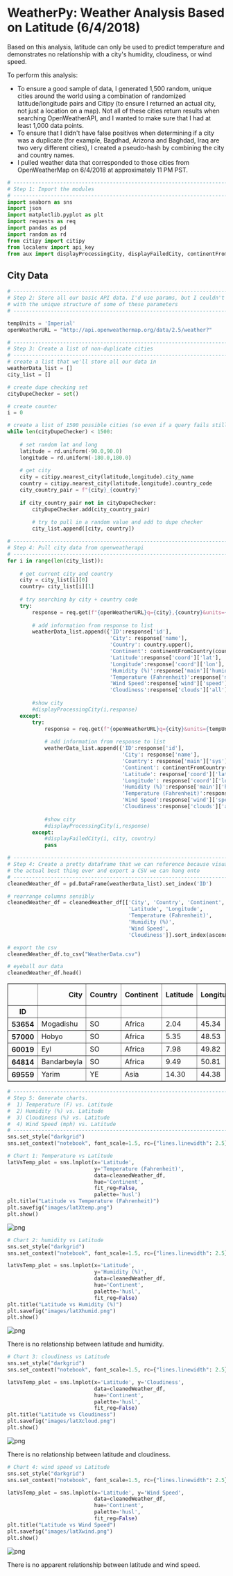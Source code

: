
# WeatherPy: Weather Analysis Based on Latitude (6/4/2018)

Based on this analysis, latitude can only be used to predict temperature and demonstrates no relationship with a city's humidity, cloudiness, or wind speed.

To perform this analysis:
- To ensure a good sample of data, I generated 1,500 random, unique cities around the world using a combination of randomized latitude/longitude pairs and Citipy (to ensure I returned an actual city, not just a location on a map). Not all of these cities return results when searching OpenWeatherAPI, and I wanted to make sure that I had at least 1,000 data points.
- To ensure that I didn't have false positives when determining if a city was a duplicate (for example, Bagdhad, Arizona and Baghdad, Iraq are two very different cities), I created a pseudo-hash by combining the city and country names.
- I pulled weather data that corresponded to those cities from OpenWeatherMap on 6/4/2018 at approximately 11 PM PST.


```python
# -----------------------------------------------------------------------------------
# Step 1: Import the modules 
# -----------------------------------------------------------------------------------
import seaborn as sns
import json
import matplotlib.pyplot as plt
import requests as req
import pandas as pd
import random as rd
from citipy import citipy
from localenv import api_key
from aux import displayProcessingCity, displayFailedCity, continentFromCountry
```

## City Data


```python
# -----------------------------------------------------------------------------------
# Step 2: Store all our basic API data. I'd use params, but I couldn't get it to work
# with the unique structure of some of these parameters
# -----------------------------------------------------------------------------------

tempUnits = 'Imperial'
openWeatherURL = "http://api.openweathermap.org/data/2.5/weather?"
```


```python
# -----------------------------------------------------------------------------------
# Step 3: Create a list of non-duplicate cities
# -----------------------------------------------------------------------------------
# create a list that we'll store all our data in
weatherData_list = []
city_list = []

# create dupe checking set
cityDupeChecker = set()

# create counter
i = 0

# create a list of 1500 possible cities (so even if a query fails still have good sample)
while len(cityDupeChecker) < 1500:
    
    # set random lat and long
    latitude = rd.uniform(-90.0,90.0)
    longitude = rd.uniform(-180.0,180.0)
    
    # get city
    city = citipy.nearest_city(latitude,longitude).city_name
    country = citipy.nearest_city(latitude,longitude).country_code
    city_country_pair = f"{city}_{country}"
    
    if city_country_pair not in cityDupeChecker:
        cityDupeChecker.add(city_country_pair)
        
        # try to pull in a random value and add to dupe checker
        city_list.append([city, country])
```


```python
# -----------------------------------------------------------------------------------
# Step 4: Pull city data from openweatherapi
# -----------------------------------------------------------------------------------
for i in range(len(city_list)):
    
    # get current city and country
    city = city_list[i][0]
    country= city_list[i][1]
        
    # try searching by city + country code
    try:
        response = req.get(f"{openWeatherURL}q={city},{country}&units={tempUnits}&APPID={api_key}").json()
        
        # add information from response to list
        weatherData_list.append({'ID':response['id'],
                                 'City': response['name'],
                                 'Country': country.upper(),
                                 'Continent': continentFromCountry(country.upper()),
                                 'Latitude':response['coord']['lat'],
                                 'Longitude':response['coord']['lon'],
                                 'Humidity (%)':response['main']['humidity'],
                                 'Temperature (Fahrenheit)':response['main']['temp'],
                                 'Wind Speed':response['wind']['speed'],
                                 'Cloudiness':response['clouds']['all'] })
        
        #show city
        #displayProcessingCity(i,response)
    except:    
        try:
            response = req.get(f"{openWeatherURL}q={city}&units={tempUnits}&APPID={api_key}").json()
            
            # add information from response to list
            weatherData_list.append({'ID':response['id'],
                                     'City': response['name'],
                                     'Country': response['main']['sys']['country'].upper(),
                                     'Continent': continentFromCountry(response['main']['sys']['country'].upper()),
                                     'Latitude': response['coord']['lat'],
                                     'Longitude': response['coord']['lon'],
                                     'Humidity (%)':response['main']['humidity'],
                                     'Temperature (Fahrenheit)':response['main']['temp'],
                                     'Wind Speed':response['wind']['speed'],
                                     'Cloudiness':response['clouds']['all']})
                                    
            #show city
            #displayProcessingCity(i,response)
        except:
            #displayFailedCity(i, city, country)
            pass
```


```python
# -----------------------------------------------------------------------------------
# Step 4: Create a pretty dataframe that we can reference because visual aids are
# the actual best thing ever and export a CSV we can hang onto
# -----------------------------------------------------------------------------------
cleanedWeather_df = pd.DataFrame(weatherData_list).set_index('ID')

# rearrange columns sensibly
cleanedWeather_df = cleanedWeather_df[['City', 'Country', 'Continent',
                                       'Latitude', 'Longitude',
                                       'Temperature (Fahrenheit)', 
                                       'Humidity (%)', 
                                       'Wind Speed',
                                       'Cloudiness']].sort_index(ascending=True)

# export the csv
cleanedWeather_df.to_csv("WeatherData.csv")

# eyeball our data
cleanedWeather_df.head()
```




<div>
<table border="1" class="dataframe">
  <thead>
    <tr style="text-align: right;">
      <th></th>
      <th>City</th>
      <th>Country</th>
      <th>Continent</th>
      <th>Latitude</th>
      <th>Longitude</th>
      <th>Temperature (Fahrenheit)</th>
      <th>Humidity (%)</th>
      <th>Wind Speed</th>
      <th>Cloudiness</th>
    </tr>
    <tr>
      <th>ID</th>
      <th></th>
      <th></th>
      <th></th>
      <th></th>
      <th></th>
      <th></th>
      <th></th>
      <th></th>
      <th></th>
    </tr>
  </thead>
  <tbody>
    <tr>
      <th>53654</th>
      <td>Mogadishu</td>
      <td>SO</td>
      <td>Africa</td>
      <td>2.04</td>
      <td>45.34</td>
      <td>82.40</td>
      <td>78</td>
      <td>12.75</td>
      <td>75</td>
    </tr>
    <tr>
      <th>57000</th>
      <td>Hobyo</td>
      <td>SO</td>
      <td>Africa</td>
      <td>5.35</td>
      <td>48.53</td>
      <td>82.00</td>
      <td>68</td>
      <td>21.61</td>
      <td>0</td>
    </tr>
    <tr>
      <th>60019</th>
      <td>Eyl</td>
      <td>SO</td>
      <td>Africa</td>
      <td>7.98</td>
      <td>49.82</td>
      <td>84.52</td>
      <td>61</td>
      <td>23.29</td>
      <td>0</td>
    </tr>
    <tr>
      <th>64814</th>
      <td>Bandarbeyla</td>
      <td>SO</td>
      <td>Africa</td>
      <td>9.49</td>
      <td>50.81</td>
      <td>81.64</td>
      <td>77</td>
      <td>27.54</td>
      <td>0</td>
    </tr>
    <tr>
      <th>69559</th>
      <td>Yarim</td>
      <td>YE</td>
      <td>Asia</td>
      <td>14.30</td>
      <td>44.38</td>
      <td>73.45</td>
      <td>25</td>
      <td>5.61</td>
      <td>80</td>
    </tr>
  </tbody>
</table>
</div>




```python
# -----------------------------------------------------------------------------------
# Step 5: Generate charts.
#  1) Temperature (F) vs. Latitude
#  2) Humidity (%) vs. Latitude
#  3) Cloudiness (%) vs. Latitude
#  4) Wind Speed (mph) vs. Latitude
# -----------------------------------------------------------------------------------
sns.set_style("darkgrid")
sns.set_context("notebook", font_scale=1.5, rc={"lines.linewidth": 2.5})

# Chart 1: Temperature vs Latitude
latVsTemp_plot = sns.lmplot(x='Latitude', 
                            y='Temperature (Fahrenheit)', 
                            data=cleanedWeather_df,
                            hue='Continent',
                            fit_reg=False, 
                            palette='husl')
plt.title("Latitude vs Temperature (Fahrenheit)")
plt.savefig("images/latXtemp.png")
plt.show()
```


![png](output_7_0.png)



```python
# Chart 2: humidity vs Latitude
sns.set_style("darkgrid")
sns.set_context("notebook", font_scale=1.5, rc={"lines.linewidth": 2.5})

latVsTemp_plot = sns.lmplot(x='Latitude', 
                            y='Humidity (%)', 
                            data=cleanedWeather_df,
                            hue='Continent',
                            palette='husl',
                            fit_reg=False)
plt.title("Latitude vs Humidity (%)")
plt.savefig("images/latXhumid.png")
plt.show()
```


![png](output_8_0.png)


There is no relationship between latitude and humidity.


```python
# Chart 3: cloudiness vs Latitude
sns.set_style("darkgrid")
sns.set_context("notebook", font_scale=1.5, rc={"lines.linewidth": 2.5})

latVsTemp_plot = sns.lmplot(x='Latitude', y='Cloudiness', 
                            data=cleanedWeather_df,
                            hue='Continent',
                            palette='husl',
                            fit_reg=False)
plt.title("Latitude vs Cloudiness")
plt.savefig("images/latXcloud.png")
plt.show()
```


![png](output_10_0.png)


There is no relationship between latitude and cloudiness.


```python
# Chart 4: wind speed vs Latitude
sns.set_style("darkgrid")
sns.set_context("notebook", font_scale=1.5, rc={"lines.linewidth": 2.5})

latVsTemp_plot = sns.lmplot(x='Latitude', y='Wind Speed', 
                            data=cleanedWeather_df,
                            hue='Continent',
                            palette='husl',
                            fit_reg=False)
plt.title("Latitude vs Wind Speed")
plt.savefig("images/latXwind.png")
plt.show()
```


![png](output_12_0.png)


There is no apparent relationship between latitude and wind speed.
